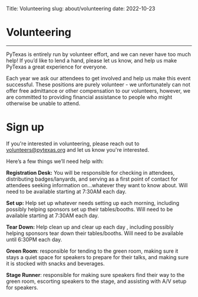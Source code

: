 Title: Volunteering
slug: about/volunteering
date: 2022-10-23

# Volunteering
---

PyTexas is entirely run by volunteer effort, and we can never have too much
help! If you’d like to lend a hand, please let us know, and help us make
PyTexas a great experience for everyone.

Each year we ask our attendees to get involved and help us make this event
successful. These positions are purely volunteer - we unfortunately can not
offer free admittance or other compensation to our volunteers, however, we are
committed to providing financial assistance to people who might otherwise be
unable to attend.

# Sign up

If you're interested in volunteering, please reach out to
[volunteers@pytexas.org](mailto:volunteers@pytexas.org) and let us know you're interested.

Here’s a few things we’ll need help with:

**Registration Desk:** You will be responsible for checking in attendees,
distributing badges/lanyards, and serving as a first point of contact for
attendees seeking information on...whatever they want to know about. Will need
to be available starting at 7:30AM each day.

**Set up:** Help set up whatever needs setting up each morning, including
possibly helping sponsors set up their tables/booths. Will need to be available
starting at 7:30AM each day.

**Tear Down:** Help clean up and clear up each day , including possibly helping
sponsors tear down their tables/booths. Will need to be available until 6:30PM
each day.

**Green Room**: responsible for tending to the green room, making sure it stays a
quiet space for speakers to prepare for their talks, and making sure it is
stocked with snacks and beverages.

**Stage Runner**: responsible for making sure speakers find their way to the
green room, escorting speakers to the stage, and assisting with A/V setup for
speakers.
